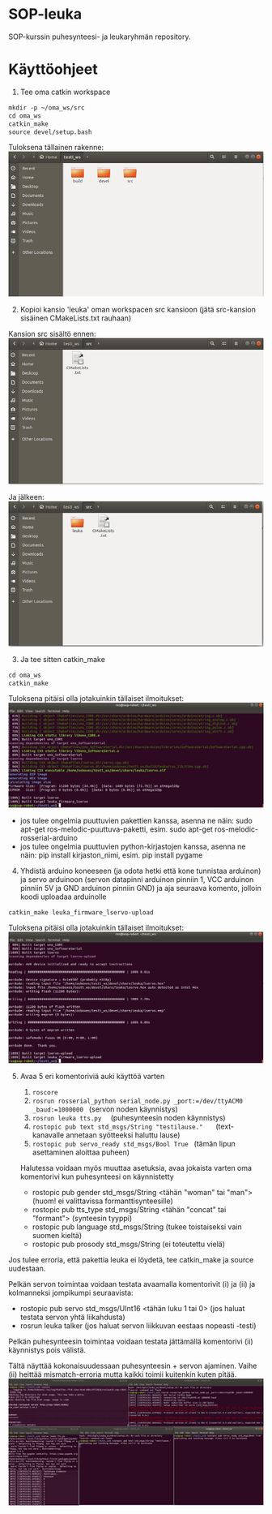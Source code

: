# SOP-leuka
SOP-kurssin puhesynteesi- ja leukaryhmän repository.


# Käyttöohjeet

1. Tee oma catkin workspace
  ```
mkdir -p ~/oma_ws/src
cd oma_ws
catkin_make
source devel/setup.bash
  ```
Tuloksena tällainen rakenne:
![Vaihe 1](img/vaihe1.PNG)

2. Kopioi kansio 'leuka' oman workspacen src kansioon (jätä src-kansion sisäinen CMakeLists.txt rauhaan) 

Kansion src sisältö ennen:
![Vaihe 2](img/vaihe2.PNG)

Ja jälkeen:
![Vaihe 3](img/vaihe3.PNG)

3. Ja tee sitten catkin_make 

```
cd oma_ws
catkin_make
```
Tuloksena pitäisi olla jotakuinkin tällaiset ilmoitukset:
![Vaihe 4](img/vaihe4.PNG)


- jos tulee ongelmia puuttuvien pakettien kanssa, asenna ne näin: sudo apt-get ros-melodic-puuttuva-paketti, esim. sudo apt-get ros-melodic-rosserial-arduino
- jos tulee ongelmia puuttuvien python-kirjastojen kanssa, asenna ne näin: pip install kirjaston_nimi, esim. pip install pygame

4. Yhdistä arduino koneeseen (ja odota hetki että kone tunnistaa arduinon) ja servo arduinoon (servon datapinni arduinon pinniin 1, VCC arduinon pinniin 5V ja GND arduinon pinniin GND) ja aja seuraava komento, jolloin koodi uploadaa arduinolle
```
catkin_make leuka_firmware_lservo-upload
```
Tuloksena pitäisi olla jotakuinkin tällaiset ilmoitukset:
![Vaihe 5](img/vaihe5.PNG)

5. Avaa 5 eri komentoriviä auki käyttöä varten
	1.  ```roscore ```
	2.  ``` rosrun rosserial_python serial_node.py _port:=/dev/ttyACM0 _baud:=1000000  ```   (servon noden käynnistys)
	3.  ```rosrun leuka tts.py  ```   (puhesynteesin noden käynnistys)
	4.  ```rostopic pub text std_msgs/String "testilause."   ```  (text-kanavalle annetaan syötteeksi haluttu lause)
	5.  ``` rostopic pub servo_ready std_msgs/Bool True  ```       (tämän lipun asettaminen aloittaa puheen)

	Halutessa voidaan myös muuttaa asetuksia, avaa jokaista varten oma komentorivi kun puhesynteesi on käynnistetty
	- rostopic pub gender std_msgs/String <tähän "woman" tai "man"> (huom! ei valittavissa formanttisynteesille)
	- rostopic pub tts_type std_msgs/String <tähän "concat" tai "formant"> (synteesin tyyppi)
	- rostopic pub language std_msgs/String <kieli>   (tukee toistaiseksi vain suomen kieltä)
	- rostopic pub prosody std_msgs/String <asetus>   (ei toteutettu vielä)

Jos tulee erroria, että pakettia leuka ei löydetä, tee catkin_make ja source uudestaan. 

Pelkän servon toimintaa voidaan testata avaamalla komentorivit (i) ja (ii) ja kolmanneksi jompikumpi seuraavista:
- rostopic pub servo std_msgs/UInt16 <tähän luku 1 tai 0> (jos haluat testata servon yhtä liikahdusta)
- rosrun leuka talker   (jos haluat servon liikkuvan eestaas nopeasti -testi)

Pelkän puhesynteesin toimintaa voidaan testata jättämällä komentorivi (ii) käynnistys pois välistä.

Tältä näyttää kokonaisuudessaan puhesynteesin + servon ajaminen. Vaihe (ii) heittää mismatch-erroria mutta kaikki toimii kuitenkin kuten pitää. 
![Vaihe 6](img/vaihe6.PNG)




